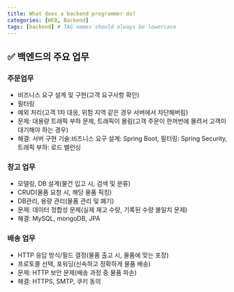 ```yaml
---
title: What does a backend programmer do?
categories: [WEB, Backend]
tags: [backend] # TAG names should always be lowercase
---
```


## ✅ 백엔드의 주요 업무

### 주문업무

- 비즈니스 요구 설계 및 구현(고객 요구사항 확인)
- 필터링
- 예외 처리(고객 1차 대응, 위험 지역 같은 경우 서버에서 차단해버림)
- 문제: 대용량 트래픽 부하 문제, 트래픽이 몰림(고객 주문이 한꺼번에 몰려서 고객이 대기해야 하는 경우)
- 해결: 서버 구현 기술:비즈니스 요구 설계: Spring Boot, 필터링: Spring Security, 트래픽 부하: 로드 밸런싱

### 창고 업무

- 모델링, DB 설계(물건 입고 시, 검색 및 분류)
- CRUD(물품 요청 시, 해당 물품 픽킹)
- DB관리, 용량 관리(물품 관리 및 폐기)
- 문제: 데이터 정합성 문제(실제 재고 수량, 기록된 수량 불일치 문제)
- 해결: MySQL, mongoDB, JPA

### 배송 업무

- HTTP 응답 방식/필드 결정(물품 출고 시, 물품에 맞는 포장)
- 프로토콜 선택, 포워딩(신속하고 정확하게 물품 배송)
- 문제: HTTP 보안 문제(배송 과정 중 물품 파손)
- 해결: HTTPS, SMTP, 쿠키 동의
